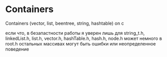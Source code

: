 # Containers
Containers (vector, list, beentree, string, hashtable) on c

если что, в безапастности работы я уверен лишь для string_t.h, linkedList.h, list.h, vector.h, hashTable.h, hash.h, node.h
может немного в root.h
остальных массивах могут быть ошибки или неопределенное поведение
